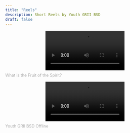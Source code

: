 ```yaml
---
title: "Reels"
description: Short Reels by Youth GRII BSD
draft: false
---
```


<div class="grid md:grid-cols-3 md:gap-4 lg:gap-8">
<div>
<div style="display: flex; justify-content: space-evenly; align-items: center;">
<video controls style="max-width: 102.1%; margin: 0;" width="250">
    <source src="/videos/apakah-buah-roh-itu.mp4"
            type="video/mp4">

    Sorry, your browser doesn't support embedded videos.
</video>
</div>
<p style="font-size: 0.8rem; margin-top: 0.5rem; color: #aaaaaa;">What is the Fruit of the Spirit?</p>
</div>

<div>
<div style="display: flex; justify-content: space-evenly; align-items: center;">
<video controls style="margin: 0;" width="250">
    <source src="/videos/pemuda-offline.mp4"
            type="video/mp4">

    Sorry, your browser doesn't support embedded videos.
</video>
</div>
<p style="font-size: 0.8rem; margin-top: 0.5rem; color: #aaaaaa;">Youth GRII BSD Offline</p>
</div>

</div>
